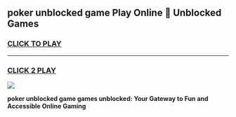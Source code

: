 
## poker unblocked game Play Online 👋 Unblocked Games
<h3>
<a href="https://premium.freeplayer.one?title=poker_unblocked_game&ref=19F">CLICK TO PLAY</a></h3>
<hr>

<h3>
<a href="https://premium.freeplayer.one?title=poker_unblocked_game&ref=19F">CLICK 2 PLAY</a>
  
</h3>

<a href="https://premium.freeplayer.one?title=poker_unblocked_game&ref=19F"><img src="https://clearcache.store/games.png"></a>


**poker unblocked game games unblocked: Your Gateway to Fun and Accessible Online Gaming**
